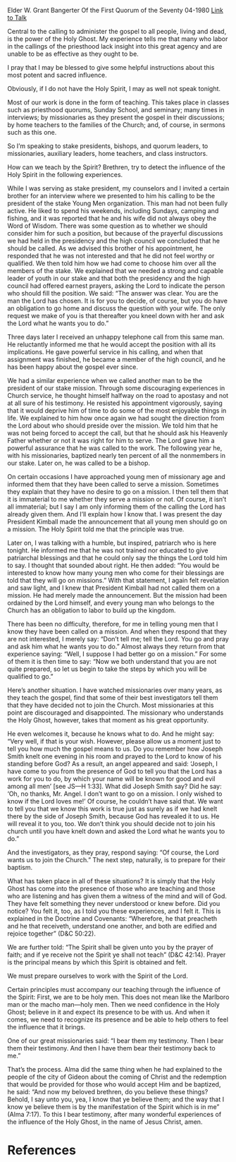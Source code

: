 Elder W. Grant Bangerter
Of the First Quorum of the Seventy
04-1980
[Link to Talk](https://www.churchofjesuschrist.org/study/general-conference/1980/04/teaching-by-the-spirit?lang=eng)

Central to the calling to administer the gospel to all people, living and dead, is the power of the Holy Ghost. My experience tells me that many who labor in the callings of the priesthood lack insight into this great agency and are unable to be as effective as they ought to be.

I pray that I may be blessed to give some helpful instructions about this most potent and sacred influence.

Obviously, if I do not have the Holy Spirit, I may as well not speak tonight.

Most of our work is done in the form of teaching. This takes place in classes such as priesthood quorums, Sunday School, and seminary; many times in interviews; by missionaries as they present the gospel in their discussions; by home teachers to the families of the Church; and, of course, in sermons such as this one.

So I’m speaking to stake presidents, bishops, and quorum leaders, to missionaries, auxiliary leaders, home teachers, and class instructors.

How can we teach by the Spirit? Brethren, try to detect the influence of the Holy Spirit in the following experiences.

While I was serving as stake president, my counselors and I invited a certain brother for an interview where we presented to him his calling to be the president of the stake Young Men organization. This man had not been fully active. He liked to spend his weekends, including Sundays, camping and fishing, and it was reported that he and his wife did not always obey the Word of Wisdom. There was some question as to whether we should consider him for such a position, but because of the prayerful discussions we had held in the presidency and the high council we concluded that he should be called. As we advised this brother of his appointment, he responded that he was not interested and that he did not feel worthy or qualified. We then told him how we had come to choose him over all the members of the stake. We explained that we needed a strong and capable leader of youth in our stake and that both the presidency and the high council had offered earnest prayers, asking the Lord to indicate the person who should fill the position. We said: “The answer was clear. You are the man the Lord has chosen. It is for you to decide, of course, but you do have an obligation to go home and discuss the question with your wife. The only request we make of you is that thereafter you kneel down with her and ask the Lord what he wants you to do.”

Three days later I received an unhappy telephone call from this same man. He reluctantly informed me that he would accept the position with all its implications. He gave powerful service in his calling, and when that assignment was finished, he became a member of the high council, and he has been happy about the gospel ever since.

We had a similar experience when we called another man to be the president of our stake mission. Through some discouraging experiences in Church service, he thought himself halfway on the road to apostasy and not at all sure of his testimony. He resisted his appointment vigorously, saying that it would deprive him of time to do some of the most enjoyable things in life. We explained to him how once again we had sought the direction from the Lord about who should preside over the mission. We told him that he was not being forced to accept the call, but that he should ask his Heavenly Father whether or not it was right for him to serve. The Lord gave him a powerful assurance that he was called to the work. The following year he, with his missionaries, baptized nearly ten percent of all the nonmembers in our stake. Later on, he was called to be a bishop.

On certain occasions I have approached young men of missionary age and informed them that they have been called to serve a mission. Sometimes they explain that they have no desire to go on a mission. I then tell them that it is immaterial to me whether they serve a mission or not. Of course, it isn’t all immaterial; but I say I am only informing them of the calling the Lord has already given them. And I’ll explain how I know that. I was present the day President Kimball made the announcement that all young men should go on a mission. The Holy Spirit told me that the principle was true.

Later on, I was talking with a humble, but inspired, patriarch who is here tonight. He informed me that he was not trained nor educated to give patriarchal blessings and that he could only say the things the Lord told him to say. I thought that sounded about right. He then added: “You would be interested to know how many young men who come for their blessings are told that they will go on missions.” With that statement, I again felt revelation and saw light, and I knew that President Kimball had not called them on a mission. He had merely made the announcement. But the mission had been ordained by the Lord himself, and every young man who belongs to the Church has an obligation to labor to build up the kingdom.

There has been no difficulty, therefore, for me in telling young men that I know they have been called on a mission. And when they respond that they are not interested, I merely say: “Don’t tell me; tell the Lord. You go and pray and ask him what he wants you to do.” Almost always they return from that experience saying: “Well, I suppose I had better go on a mission.” For some of them it is then time to say: “Now we both understand that you are not quite prepared, so let us begin to take the steps by which you will be qualified to go.”

Here’s another situation. I have watched missionaries over many years, as they teach the gospel, find that some of their best investigators tell them that they have decided not to join the Church. Most missionaries at this point are discouraged and disappointed. The missionary who understands the Holy Ghost, however, takes that moment as his great opportunity.

He even welcomes it, because he knows what to do. And he might say: “Very well, if that is your wish. However, please allow us a moment just to tell you how much the gospel means to us. Do you remember how Joseph Smith knelt one evening in his room and prayed to the Lord to know of his standing before God? As a result, an angel appeared and said: ‘Joseph, I have come to you from the presence of God to tell you that the Lord has a work for you to do, by which your name will be known for good and evil among all men’ [see JS—H 1:33]. What did Joseph Smith say? Did he say: ‘Oh, no thanks, Mr. Angel. I don’t want to go on a mission. I only wished to know if the Lord loves me!’ Of course, he couldn’t have said that. We want to tell you that we know this work is true just as surely as if we had knelt there by the side of Joseph Smith, because God has revealed it to us. He will reveal it to you, too. We don’t think you should decide not to join his church until you have knelt down and asked the Lord what he wants you to do.”

And the investigators, as they pray, respond saying: “Of course, the Lord wants us to join the Church.” The next step, naturally, is to prepare for their baptism.

What has taken place in all of these situations? It is simply that the Holy Ghost has come into the presence of those who are teaching and those who are listening and has given them a witness of the mind and will of God. They have felt something they never understood or knew before. Did you notice? You felt it, too, as I told you these experiences, and I felt it. This is explained in the Doctrine and Covenants: “Wherefore, he that preacheth and he that receiveth, understand one another, and both are edified and rejoice together” (D&C 50:22).

We are further told: “The Spirit shall be given unto you by the prayer of faith; and if ye receive not the Spirit ye shall not teach” (D&C 42:14). Prayer is the principal means by which this Spirit is obtained and felt.

We must prepare ourselves to work with the Spirit of the Lord.

Certain principles must accompany our teaching through the influence of the Spirit: First, we are to be holy men. This does not mean like the Marlboro man or the macho man—holy men. Then we need confidence in the Holy Ghost; believe in it and expect its presence to be with us. And when it comes, we need to recognize its presence and be able to help others to feel the influence that it brings.

One of our great missionaries said: “I bear them my testimony. Then I bear them their testimony. And then I have them bear their testimony back to me.”

That’s the process. Alma did the same thing when he had explained to the people of the city of Gideon about the coming of Christ and the redemption that would be provided for those who would accept Him and be baptized, he said: “And now my beloved brethren, do you believe these things? Behold, I say unto you, yea, I know that ye believe them; and the way that I know ye believe them is by the manifestation of the Spirit which is in me” (Alma 7:17). To this I bear testimony, after many wonderful experiences of the influence of the Holy Ghost, in the name of Jesus Christ, amen.

# References
